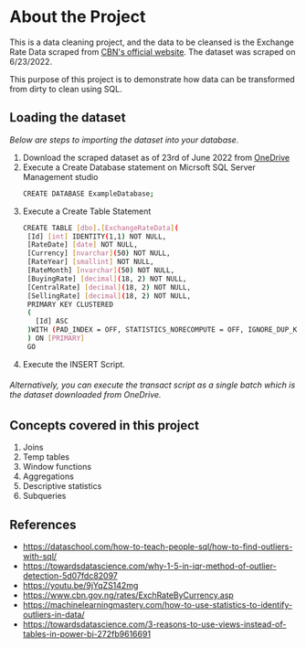 # About the Project
This is a data cleaning project, and the data to be cleansed is the Exchange Rate Data scraped from [CBN's official website](https://www.cbn.gov.ng/rates/ExchRateByCurrency.asp). The dataset was scraped on 6/23/2022. 

This purpose of this project is to demonstrate how data can be transformed from dirty to clean using SQL. 

## Loading the dataset
_Below are steps to importing the dataset into your database._

1. Download the scraped dataset as of 23rd of June 2022 from [OneDrive](https://1drv.ms/u/s!AhsjsqVtnlTXjl59gIsEiQqZlyR3?e=d4mkpr)
2. Execute a Create Database statement on Micrsoft SQL Server Management studio
   ```sh
   CREATE DATABASE ExampleDatabase;
   ```
3. Execute a Create Table Statement 
   ```sh
   CREATE TABLE [dbo].[ExchangeRateData](
	[Id] [int] IDENTITY(1,1) NOT NULL,
	[RateDate] [date] NOT NULL,
	[Currency] [nvarchar](50) NOT NULL,
	[RateYear] [smallint] NOT NULL,
	[RateMonth] [nvarchar](50) NOT NULL,
	[BuyingRate] [decimal](18, 2) NOT NULL,
	[CentralRate] [decimal](18, 2) NOT NULL,
	[SellingRate] [decimal](18, 2) NOT NULL,
    PRIMARY KEY CLUSTERED 
    (
      [Id] ASC
    )WITH (PAD_INDEX = OFF, STATISTICS_NORECOMPUTE = OFF, IGNORE_DUP_KEY = OFF, ALLOW_ROW_LOCKS = ON, ALLOW_PAGE_LOCKS = ON, OPTIMIZE_FOR_SEQUENTIAL_KEY = OFF) ON [PRIMARY]
    ) ON [PRIMARY]
    GO
   ```
4. Execute the INSERT Script.

###### Alternatively, you can execute the transact script as a single batch which is the dataset downloaded from OneDrive. 

## Concepts covered in this project
1. Joins
2. Temp tables
3. Window functions
4. Aggregations
5. Descriptive statistics
6. Subqueries


## References
* https://dataschool.com/how-to-teach-people-sql/how-to-find-outliers-with-sql/
* https://towardsdatascience.com/why-1-5-in-iqr-method-of-outlier-detection-5d07fdc82097
* https://youtu.be/9jYqZS142mg
* https://www.cbn.gov.ng/rates/ExchRateByCurrency.asp
* https://machinelearningmastery.com/how-to-use-statistics-to-identify-outliers-in-data/
* https://towardsdatascience.com/3-reasons-to-use-views-instead-of-tables-in-power-bi-272fb9616691


